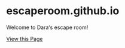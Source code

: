 # escaperoom.github.io
Welcome to Daraʻs escape room!

[View this Page](https://www.escaperoom.github.io)

